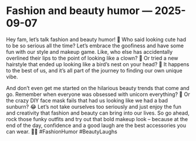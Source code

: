 # Fashion and beauty humor — 2025-09-07

Hey fam, let’s talk fashion and beauty humor! 🌟 Who said looking cute had to be so serious all the time? Let’s embrace the goofiness and have some fun with our style and makeup game. Like, who else has accidentally overlined their lips to the point of looking like a clown? 🤡 Or tried a new hairstyle that ended up looking like a bird’s nest on your head? 🦜 It happens to the best of us, and it’s all part of the journey to finding our own unique vibe.

And don’t even get me started on the hilarious beauty trends that come and go. Remember when everyone was obsessed with unicorn everything? 🦄 Or the crazy DIY face mask fails that had us looking like we had a bad sunburn? 😂 Let’s not take ourselves too seriously and just enjoy the fun and creativity that fashion and beauty can bring into our lives. So go ahead, rock those funky outfits and try out that bold makeup look – because at the end of the day, confidence and a good laugh are the best accessories you can wear. 💅✨ #FashionHumor #BeautyLaughs